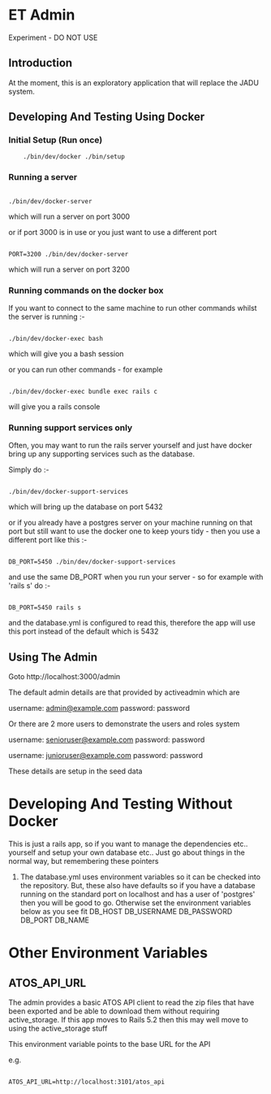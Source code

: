 # ET Admin

Experiment - DO NOT USE

## Introduction

At the moment, this is an exploratory application that will replace the
JADU system.

## Developing And Testing Using Docker

### Initial Setup (Run once)

```
    ./bin/dev/docker ./bin/setup
```

### Running a server

```

./bin/dev/docker-server

```

which will run a server on port 3000

or if port 3000 is in use or you just want to use a different port

```

PORT=3200 ./bin/dev/docker-server

```

which will run a server on port 3200

### Running commands on the docker box

If you want to connect to the same machine to run other commands whilst the server is running :-


```

./bin/dev/docker-exec bash

```

which will give you a bash session

or you can run other commands - for example

```

./bin/dev/docker-exec bundle exec rails c

```


will give you a rails console



### Running support services only

Often, you may want to run the rails server yourself and just have docker bring up 
any supporting services such as the database.

Simply do :-

```

./bin/dev/docker-support-services

```

which will bring up the database on port 5432

or if you already have a postgres server on your machine running on that port but still want to
use the docker one to keep yours tidy - then you use a different port like this :-

```

DB_PORT=5450 ./bin/dev/docker-support-services

```

and use the same DB_PORT when you run your server - so for example with 'rails s' do :-


```

DB_PORT=5450 rails s

```

and the database.yml is configured to read this, therefore the app will use this port instead of the default which is 5432


## Using The Admin

Goto http://localhost:3000/admin

The default admin details are that provided by activeadmin which are

username: admin@example.com
password: password

Or there are 2 more users to demonstrate the users and roles system

username: senioruser@example.com
password: password

username: junioruser@example.com
password: password

These details are setup in the seed data

# Developing And Testing Without Docker

This is just a rails app, so if you want to manage the dependencies etc.. yourself and
setup your own database etc.. Just go about things in the normal way, but remembering these pointers

1. The database.yml uses environment variables so it can be checked into the repository.
   But, these also have defaults so if you have a database running on the standard port on localhost and
   has a user of 'postgres' then you will be good to go.  Otherwise set the environment variables below as you 
   see fit
   DB_HOST
   DB_USERNAME
   DB_PASSWORD
   DB_PORT
   DB_NAME


# Other Environment Variables

## ATOS_API_URL

The admin provides a basic ATOS API client to read the zip files that have been
exported and be able to download them without requiring active_storage.
If this app moves to Rails 5.2 then this may well move to using the active_storage stuff

This environment variable points to the base URL for the API

e.g.
```

ATOS_API_URL=http://localhost:3101/atos_api

```
   
